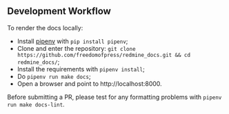 ## Development Workflow

To render the docs locally:

* Install [pipenv](https://docs.pipenv.org/) with `pip install pipenv`;
* Clone and enter the repository: `git clone https://github.com/freedomofpress/redmine_docs.git && cd redmine_docs/`;
* Install the requirements with `pipenv install`;
* Do `pipenv run make docs`;
* Open a browser and point to http://localhost:8000.

Before submitting a PR, please test for any formatting problems with `pipenv run make docs-lint`.
